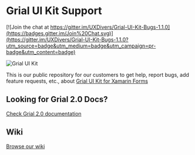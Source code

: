 # Grial UI Kit Support

[![Join the chat at https://gitter.im/UXDivers/Grial-UI-Kit-Bugs-1.1.0](https://badges.gitter.im/Join%20Chat.svg)](https://gitter.im/UXDivers/Grial-UI-Kit-Bugs-1.1.0?utm_source=badge&utm_medium=badge&utm_campaign=pr-badge&utm_content=badge)


![Grial UI Kit](http://grialkit.com/wp-content/uploads/2014/12/app_logo_2x.png)


This is our public repository for our customers to get help, report bugs, add feature requests, etc., about 
[Grial UI Kit for Xamarin Forms](http://grialkit.com?ref=git)

## Looking for Grial 2.0 Docs?
[Check Grial 2.0 documentation](//uxdivers.github.io/Grial-UI-Kit-Support/docs.html)

## Wiki
[Browse our wiki](//github.com/UXDivers/Grial-UI-Kit-Bugs-1.1.0/wiki)

